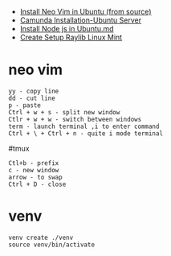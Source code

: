 - [Install Neo Vim in Ubuntu (from source)](https://github.com/vivekg13186/code_cheatsheet/blob/main/Install%20Neo%20Vim%20in%20Ubuntu%20(from%20source).md)
- [Camunda Installation-Ubuntu Server](https://github.com/vivekg13186/code_cheatsheet/blob/main/Camunda%20Installation%20-%20Ubuntu%20Server.md)
- [Install Node js in Ubuntu.md](https://github.com/vivekg13186/code_cheatsheet/blob/main/Install%20Node%20js%20in%20Ubuntu.md)
- [Create Setup Raylib Linux Mint](https://github.com/vivekg13186/code_cheatsheet/blob/main/Setup%20Raylib%20Linux%20Mint.md)
# neo vim
 ```
 yy - copy line
 dd - cut line
 p - paste
 Ctrl + w + s - split new window
 Ctlr + w + w - switch between windows
 term - launch terminal ,i to enter command
 Ctrl + \ + Ctrl + n - quite i mode terminal 
```
#tmux
```
Ctl+b - prefix
c - new window
arrow - to swap
Ctrl + D - close

```
# venv
```
venv create ./venv
source venv/bin/activate
```

